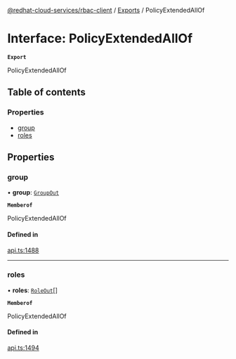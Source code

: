 [@redhat-cloud-services/rbac-client](../README.md) / [Exports](../modules.md) / PolicyExtendedAllOf

# Interface: PolicyExtendedAllOf

**`Export`**

PolicyExtendedAllOf

## Table of contents

### Properties

- [group](PolicyExtendedAllOf.md#group)
- [roles](PolicyExtendedAllOf.md#roles)

## Properties

### group

• **group**: [`GroupOut`](GroupOut.md)

**`Memberof`**

PolicyExtendedAllOf

#### Defined in

[api.ts:1488](https://github.com/RedHatInsights/javascript-clients/blob/main/packages/rbac/api.ts#L1488)

___

### roles

• **roles**: [`RoleOut`](RoleOut.md)[]

**`Memberof`**

PolicyExtendedAllOf

#### Defined in

[api.ts:1494](https://github.com/RedHatInsights/javascript-clients/blob/main/packages/rbac/api.ts#L1494)
